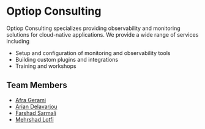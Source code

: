 # Optiop Consulting

Optiop Consulting specializes providing observability and monitoring solutions
for cloud-native applications. We provide a wide range of services including
- Setup and configuration of monitoring and observability tools
- Building custom plugins and integrations
- Training and workshops

## Team Members
- [Afra Gerami](#)
- [Arian Delavarjou](#)
- [Farshad Sarmali](#)
- [Mehrshad Lotfi](#)
